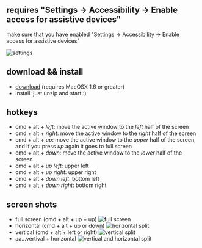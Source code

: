 ## requires "Settings -> Accessibility -> Enable access for assistive devices"

make sure that you have enabled "Settings -> Accessibility -> Enable access for assistive devices"

![settings](http://img821.imageshack.us/img821/9954/settingswx.png)

## download && install

+ [download](https://github.com/downloads/jackdoe/butter/butter.zip) (requires MacOSX 1.6 or greater)
+ install: just unzip and start :)

## hotkeys

+ cmd + alt + *left*: move the active window to the *left* half of the screen
+ cmd + alt + *right*: move the active window to the *right* half of the screen
+ cmd + alt + *up*: move the active window to the *upper* half of the screen, and if you press *up* again it goes to full screen
+ cmd + alt + *down*: move the active window to the *lower* half of the screen
+ cmd + alt + *up left*: upper left 
+ cmd + alt + *up right*: upper right
+ cmd + alt + *down left*: bottom left 
+ cmd + alt + *down right*: bottom right

## screen shots

+ full screen (cmd + alt + up + up) ![full screen](http://img42.imageshack.us/img42/6432/screenshot20121007at315.png)
+ horizontal (cmd + alt + up or down) ![horizontal split](http://img9.imageshack.us/img9/6432/screenshot20121007at315.png)
+ vertical (cmd + alt + left or right) ![vertical split](http://img13.imageshack.us/img13/6432/screenshot20121007at315.png)
+ aa...vertival + horizontal ![vertical and horizontal split](http://img90.imageshack.us/img90/6880/screenshot20121008at951.png)
